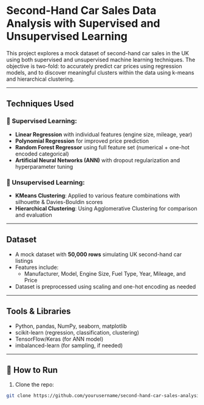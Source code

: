 # Second-Hand Car Sales Data Analysis with Supervised and Unsupervised Learning

This project explores a mock dataset of second-hand car sales in the UK using both supervised and unsupervised machine learning techniques. The objective is two-fold: to accurately predict car prices using 
regression models, and to discover meaningful clusters within the data using k-means and hierarchical clustering.

---

## Techniques Used

### 🔹 Supervised Learning:
- **Linear Regression** with individual features (engine size, mileage, year)
- **Polynomial Regression** for improved price prediction
- **Random Forest Regressor** using full feature set (numerical + one-hot encoded categorical)
- **Artificial Neural Networks (ANN)** with dropout regularization and hyperparameter tuning

### 🔹 Unsupervised Learning:
- **KMeans Clustering**: Applied to various feature combinations with silhouette & Davies-Bouldin scores
- **Hierarchical Clustering**: Using Agglomerative Clustering for comparison and evaluation

---

## Dataset

- A mock dataset with **50,000 rows** simulating UK second-hand car listings
- Features include:
  - Manufacturer, Model, Engine Size, Fuel Type, Year, Mileage, and Price
- Dataset is preprocessed using scaling and one-hot encoding as needed

---

## Tools & Libraries

- Python, pandas, NumPy, seaborn, matplotlib
- scikit-learn (regression, classification, clustering)
- TensorFlow/Keras (for ANN model)
- imbalanced-learn (for sampling, if needed)

---

## 🚀 How to Run

1. Clone the repo:
```bash
git clone https://github.com/yourusername/second-hand-car-sales-analysis.git
